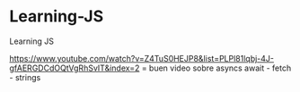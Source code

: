 # Learning-JS
Learning JS 

https://www.youtube.com/watch?v=Z4TuS0HEJP8&list=PLPl81lqbj-4J-gfAERGDCdOQtVgRhSvIT&index=2 = buen video sobre asyncs await - fetch - strings
